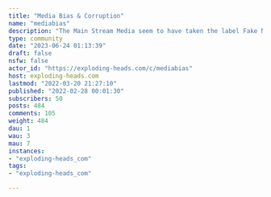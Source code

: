 ```yaml
---
title: "Media Bias & Corruption" 
name: "mediabias"
description: "The Main Stream Media seem to have taken the label Fake News as a compliment.In fact they have taken it to a whole new level."
type: community
date: "2023-06-24 01:13:39"
draft: false
nsfw: false
actor_id: "https://exploding-heads.com/c/mediabias"
host: exploding-heads.com
lastmod: "2022-03-20 21:27:10"
published: "2022-02-28 00:01:30"
subscribers: 50
posts: 484
comments: 105
weight: 484
dau: 1
wau: 3
mau: 7
instances:
- "exploding-heads_com"
tags: 
- "exploding-heads_com"

---
```

